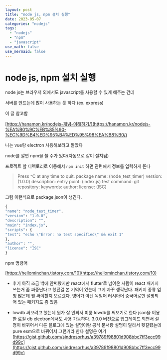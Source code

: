 ```yaml
---
layout: post
title: "node js, npm 설치 실행"
date: 2023-05-07
categories: "nodejs"
tags:
  - "nodejs"
  - "npm"
  - "javascript"
use_math: false
use_mermaid: false
---
```


# node js, npm 설치 실행

node js는 브라우저 외에서도 javascript를 사용할 수 있게 해주는 건데

서버를 만드는데 많이 사용하는 듯 하다 (ex. express)

이 글 참고함

[https://hanamon.kr/nodejs-개념-이해하기/](https://hanamon.kr/nodejs-%EA%B0%9C%EB%85%90-%EC%9D%B4%ED%95%B4%ED%95%98%EA%B8%B0/)

나는 vue랑 electron 사용해보려고 깔았다

node를 깔면 npm을 쓸 수가 있다(자동으로 같이 설치됨)

프로젝트 할 디렉토리로 이동해서 `npm init` 하면 관련해서 정보를 입력하게 뜬다

> Press ^C at any time to quit.
> package name: (node_test_timer)
> version: (1.0.0)
> description:
> entry point: (index.js)
> test command:
> git repository:
> keywords:
> author:
> license: (ISC)

그럼 이런식으로 package.json이 생긴다.

```python
{
"name": "node_test_timer",
"version": "1.0.0",
"description": "",
"main": "index.js",
"scripts": {
"test": "echo \"Error: no test specified\" && exit 1"
},
"author": "",
"license": "ISC"
}
```

npm 명령어

[https://hellominchan.tistory.com/10](https://hellominchan.tistory.com/10)

- 후기
  아직 조금 밖에 안써봤지만 react에서 flutter로 넘어온 사람이 react 패키지 쓰는거 좀 짜증난다고 했던걸 본 기억이 있는데 그게 자꾸 생각난다. 패키지 종류 엄청 많은데 뭘 써야할지 모르겠다. 영어가 아닌 독일어 러시아어 중국어로만 설명되어 있는 패키지도 좀 있음

- lowdb 써보려고 했는데 뭔가 잘 안되서 미룸
  lowdb를 써보기로 한다
  json을 이용한 로컬 db
  electron에서도 사용 가능하다.
  3.0.0 버전으로 업그레이드 되면서 설정이 바뀌어서 다른 블로그에 있는 설명이랑 공식 문서랑 설명이 달라서 헷갈렸는데 pure esm으로 바뀌어서 그런거라 한다
  설명은 여기
  [https://gist.github.com/sindresorhus/a39789f98801d908bbc7ff3ecc99d99c](https://gist.github.com/sindresorhus/a39789f98801d908bbc7ff3ecc99d99c)
